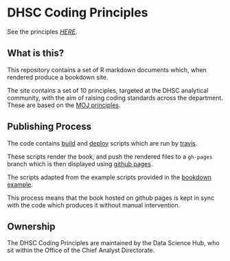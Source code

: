 # DHSC Coding Principles

See the principles *[HERE](https://datas-dhsc.github.io/coding_principles_book/)*.

## What is this?

This repository contains a set of R markdown documents which, when rendered produce a bookdown site.

The site contains a set of 10 principles, targeted at the DHSC analytical community, with the aim of raising coding standards across the department. These are based on the [MOJ principles](https://github.com/moj-analytical-services/our-coding-standards).

## Publishing Process

The code contains [build](_build.sh) and [deploy](_deploy.sh) scripts which are run by [travis](https://travis-ci.org/mattm-dhsc/coding_principles_book).

These scripts render the book, and push the rendered files to a `gh-pages` branch which is then displayed using [github pages](https://datas-dhsc.github.io/coding_principles_book/).

The scripts adapted from the example scripts provided in the [bookdown example](https://bookdown.org/yihui/bookdown/github.html).

This process means that the book hosted on github pages is kept in sync with the code which produces it without manual intervention.

## Ownership

The DHSC Coding Principles are maintained by the Data Science Hub, who sit within the Office of the Chief Analyst Directorate.
